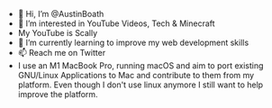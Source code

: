 - 👋 Hi, I’m @AustinBoath
- 👀 I’m interested in YouTube Videos, Tech & Minecraft
- My YouTube is Scally
- 🌱 I’m currently learning to improve my web development skills
- 📫 Reach me on Twitter
- I use an M1 MacBook Pro, running macOS and aim to port existing GNU/Linux Applications to Mac and contribute to them from my platform. Even though I don't use linux anymore I still want to help improve the platform.

<!---
AustinBoath/AustinBoath is a ✨ special ✨ repository because its `README.md` (this file) appears on your GitHub profile.
You can click the Preview link to take a look at your changes.
--->
